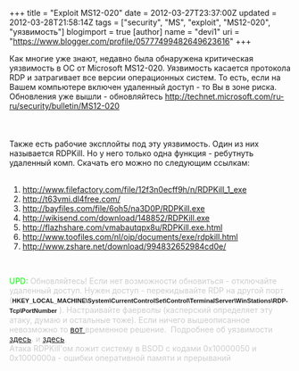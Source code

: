 +++
title = "Exploit MS12-020"
date = 2012-03-27T23:37:00Z
updated = 2012-03-28T21:58:14Z
tags = ["security", "MS", "exploit", "MS12-020", "уязвимость"]
blogimport = true 
[author]
	name = "devi1"
	uri = "https://www.blogger.com/profile/05777499482649623616"
+++

Как многие уже знают, недавно была обнаружена критическая уязвимость в ОС от Microsoft MS12-020. Уязвимость касается протокола RDP и затрагивает все версии операционных систем. То есть, если на Вашем компьютере включен удаленный доступ - то Вы в зоне риска. Обновления уже вышли - обновляйтесь&nbsp;<a href="http://technet.microsoft.com/ru-ru/security/bulletin/MS12-020">http://technet.microsoft.com/ru-ru/security/bulletin/MS12-020</a><br /><br /><a name='more'></a><br /><br />Также есть рабочие эксплойты под эту уязвимость. Один из них называется RDPKill. Но у него только одна функция - ребутнуть удаленный комп. Скачать его можно по следующим ссылкам:<br /><br /><ol><li><a href="http://www.filefactory.com/file/12f3n0ecff9h/n/RDPKill_1_exe">http://www.filefactory.com/file/12f3n0ecff9h/n/RDPKill_1_exe</a></li><li><a href="http://t63vmi.dl4free.com/">http://t63vmi.dl4free.com/</a></li><li><a href="http://bayfiles.com/file/6oh5/na3D0P/RDPKill.exe">http://bayfiles.com/file/6oh5/na3D0P/RDPKill.exe</a></li><li><a href="http://wikisend.com/download/148852/RDPKill.exe">http://wikisend.com/download/148852/RDPKill.exe</a></li><li><a href="http://flazhshare.com/vmabautqpx8u/RDPKill.exe.html">http://flazhshare.com/vmabautqpx8u/RDPKill.exe.html</a></li><li><a href="http://www.toofiles.com/nl/oip/documents/exe/rdpkill.html">http://www.toofiles.com/nl/oip/documents/exe/rdpkill.html</a></li><li><a href="http://www.zshare.net/download/994832652984cd0e/">http://www.zshare.net/download/994832652984cd0e/</a></li></ol><br /><ol></ol><div><span style="color: lime;">UPD: </span><span style="color: #cccccc;">Обновляйтесь! Если нет возможности обновиться - отключайте удаленный доступ. Нужен доступ - перекидывайте RDP на другой порт (</span><strong class="uiterm" style="background-color: white; font-family: Arial, Verdana, Tahoma, sans-serif; font-size: 11px; line-height: 16px; text-align: left;">HKEY_LOCAL_MACHINE\System\CurrentControlSet\Control\TerminalServer\WinStations\RDP-Tcp\PortNumber</strong><span style="color: #cccccc;">&nbsp;). Настраивайте фаерволы (касперский определяет эту атаку, думаю и остальные тоже). Если ничего вышеописанное невозможно то <a href="http://blogs.technet.com/b/srd/archive/2012/03/13/cve-2012-0002-a-closer-look-at-ms12-020-s-critical-issue.aspx">вот </a>временное решение. &nbsp;Подробнее об уязвимости <a href="http://habrahabr.ru/company/eset/blog/140025/">здесь</a>. и <a href="http://www.securitylab.ru/news/tags/MS12-020/">здесь</a>.&nbsp;</span><br /><span style="color: #cccccc;">Атака RDPKill'ом ложит систему в BSOD с кодами 0x10000050 и 0x1000000a - ошибки оперативной памяти и прерываний</span></div>
